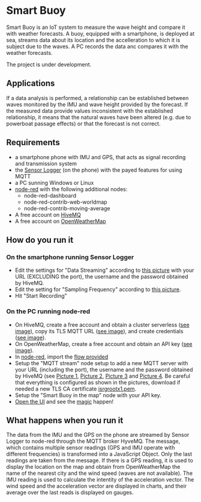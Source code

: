 # Smart Buoy

Smart Buoy is an IoT system to measure the wave height and compare it with weather forecasts.
A buoy, equipped with a smartphone, is deployed at sea, streams data about its location and the accelleration to which it is subject due to the waves.
A PC records the data anc compares it with the weather forecasts.

The project is under development.

## Applications
If a data analysis is performed, a relationship can be established between waves monitored by the IMU and wave height provided by the forecast.
If the measured data provide values inconsistent with the established relationship, it means that the natural waves have been altered (e.g. due to powerboat passage effects) or that the forecast is not correct.

## Requirements
- a smartphone phone with IMU and GPS, that acts as signal recording and transmission system
- the [Sensor Logger](https://www.tszheichoi.com/sensorlogger) (on the phone) with the payed features for using MQTT
- a PC sunning Windows or Linux
- [node-red](https://nodered.org/) with the following additional nodes:
  - node-red-dashboard
  - node-red-contrib-web-worldmap
  - node-red-contrib-moving-average
- A free account on [HiveMQ](https://www.hivemq.com/)
- A free account on [OpenWeatherMap](https://openweathermap.org/)

## How do you run it

### On the smartphone running Sensor Logger
- Edit the settings for "Data Streaming" according to [this picture](sensorlogger_data_streaming.png) with your URL (EXCLUDING the port), the username and the password obtained by HiveMQ.
- Edit the setting for "Sampling Frequency" according to [this picture](sensorlogger_sampling_frequency).
- Hit "Start Recording"

### On the PC running node-red
- On HiveMQ, create a free account and obtain a cluster serverless ([see image](account_hivemq_1.png)), copy its TLS MQTT URL ([see image](account_hivemq_2.png)), and create credentials ([see image](account_hivemq_3.png)).
- On OpenWeatherMap, create a free account and obtain an API key ([see image](account_openweathermap.png)).
- In [node-red](http://127.0.0.1:1880/), import the [flow provided](flow.json)
- Setup the "MQTT stream" node setup to add a new MQTT server with your URL (including the port), the username and the password obtained by HiveMQ (see [Picture 1](nodered_mqttin_hivemq_1.png), [Picture 2](nodered_mqttin_hivemq_2.png), [Picture 3](nodered_mqttin_hivemq_3.png) and [Picture 4](nodered_mqttin_hivemq_4.png). Be careful that everything is configured as shown in the pictures, download if needed a new TLS CA certificate [isrgrootx1.pem](isrgrootx1.pem).
- Setup the "Smart Buoy in the map" node with your API key.
- [Open the UI](http://127.0.0.1:1880/ui) and see the [magic](nodered_ui.png) happen!

## What happens when you run it
The data from the IMU and the GPS on the phone are streamed by Sensor Logger to node-red through the MQTT broker HyveMQ.
The message, which contains multiple sensor readings (GPS and IMU operate with different frequencies) is transformed into a JavaScript Object. Only the last readings are taken from the message.
If there is a GPS reading, it is used to display the location on the map and obtain from OpenWeatherMap the name of the nearest city and the wind speed (waves are not available).
The IMU reading is used to calculate the intentity of the acceleration vector.
The wind speed and the acceleration vector are displayed in charts, and their average over the last reads is displayed on gauges.
